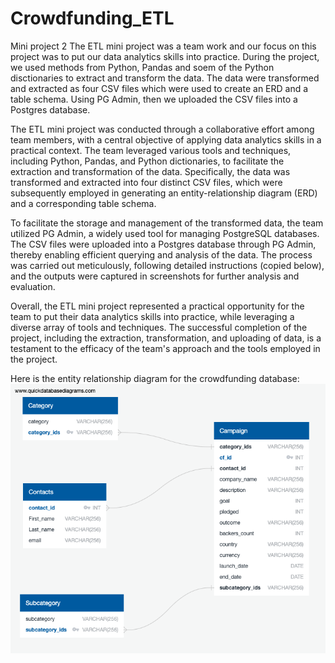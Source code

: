 # Crowdfunding_ETL
Mini project 2
The ETL mini project was a team work and our focus on this project was to put our data analytics skills into practice. During the project, we used methods from Python, Pandas and soem of the Python disctionaries to extract and transform the data. The data were transformed and extracted as four CSV files which were used to create an ERD and a table schema. Using PG Admin, then we uploaded the CSV files into a Postgres database. 

The ETL mini project was conducted through a collaborative effort among team members, with a central objective of applying data analytics skills in a practical context. The team leveraged various tools and techniques, including Python, Pandas, and Python dictionaries, to facilitate the extraction and transformation of the data. Specifically, the data was transformed and extracted into four distinct CSV files, which were subsequently employed in generating an entity-relationship diagram (ERD) and a corresponding table schema.

To facilitate the storage and management of the transformed data, the team utilized PG Admin, a widely used tool for managing PostgreSQL databases. The CSV files were uploaded into a Postgres database through PG Admin, thereby enabling efficient querying and analysis of the data. The process was carried out meticulously, following detailed instructions (copied below), and the outputs were captured in screenshots for further analysis and evaluation.

Overall, the ETL mini project represented a practical opportunity for the team to put their data analytics skills into practice, while leveraging a diverse array of tools and techniques. The successful completion of the project, including the extraction, transformation, and uploading of data, is a testament to the efficacy of the team's approach and the tools employed in the project. 

Here is the entity relationship diagram for the crowdfunding database:
![](Resources/ERD_Image.png)

